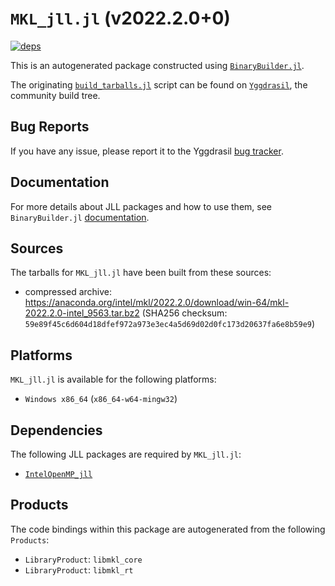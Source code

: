 # `MKL_jll.jl` (v2022.2.0+0)

[![deps](https://juliahub.com/docs/MKL_jll/deps.svg)](https://juliahub.com/ui/Packages/MKL_jll/DHEix?page=2)

This is an autogenerated package constructed using [`BinaryBuilder.jl`](https://github.com/JuliaPackaging/BinaryBuilder.jl).

The originating [`build_tarballs.jl`](https://github.com/JuliaPackaging/Yggdrasil/blob/9dcc3f89298b7063f5790ed75190f9f4d7778b42/M/MKL/build_tarballs.jl) script can be found on [`Yggdrasil`](https://github.com/JuliaPackaging/Yggdrasil/), the community build tree.

## Bug Reports

If you have any issue, please report it to the Yggdrasil [bug tracker](https://github.com/JuliaPackaging/Yggdrasil/issues).

## Documentation

For more details about JLL packages and how to use them, see `BinaryBuilder.jl` [documentation](https://docs.binarybuilder.org/stable/jll/).

## Sources

The tarballs for `MKL_jll.jl` have been built from these sources:

* compressed archive: https://anaconda.org/intel/mkl/2022.2.0/download/win-64/mkl-2022.2.0-intel_9563.tar.bz2 (SHA256 checksum: `59e89f45c6d604d18dfef972a973e3ec4a5d69d02d0fc173d20637fa6e8b59e9`)

## Platforms

`MKL_jll.jl` is available for the following platforms:

* `Windows x86_64` (`x86_64-w64-mingw32`)

## Dependencies

The following JLL packages are required by `MKL_jll.jl`:

* [`IntelOpenMP_jll`](https://github.com/JuliaBinaryWrappers/IntelOpenMP_jll.jl)

## Products

The code bindings within this package are autogenerated from the following `Products`:

* `LibraryProduct`: `libmkl_core`
* `LibraryProduct`: `libmkl_rt`

